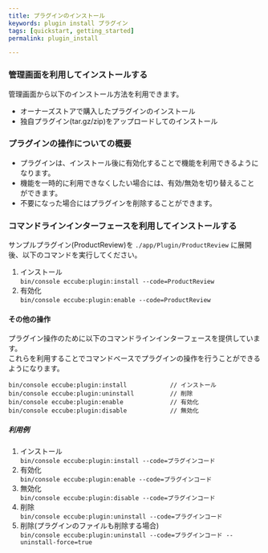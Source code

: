 ```yaml
---
title: プラグインのインストール
keywords: plugin install プラグイン
tags: [quickstart, getting_started]
permalink: plugin_install

---
```


### 管理画面を利用してインストールする

管理画面から以下のインストール方法を利用できます。

- オーナーズストアで購入したプラグインのインストール
- 独自プラグイン(tar.gz/zip)をアップロードしてのインストール

### プラグインの操作についての概要

- プラグインは、インストール後に有効化することで機能を利用できるようになります。  
- 機能を一時的に利用できなくしたい場合には、有効/無効を切り替えることができます。
- 不要になった場合にはプラグインを削除することができます。


### コマンドラインインターフェースを利用してインストールする

サンプルプラグイン(ProductReview)を `./app/Plugin/ProductReview` に展開後、以下のコマンドを実行してください。

1. インストール  
`bin/console eccube:plugin:install --code=ProductReview`
1. 有効化  
`bin/console eccube:plugin:enable --code=ProductReview`

#### その他の操作

プラグイン操作のために以下のコマンドラインインターフェースを提供しています。  
これらを利用することでコマンドベースでプラグインの操作を行うことができるようになります。

```
bin/console eccube:plugin:install            // インストール
bin/console eccube:plugin:uninstall          // 削除
bin/console eccube:plugin:enable             // 有効化
bin/console eccube:plugin:disable            // 無効化
```

##### 利用例

1. インストール  
`bin/console eccube:plugin:install --code=プラグインコード`
1. 有効化  
`bin/console eccube:plugin:enable --code=プラグインコード`
1. 無効化  
`bin/console eccube:plugin:disable --code=プラグインコード`
1. 削除  
`bin/console eccube:plugin:uninstall --code=プラグインコード`
1. 削除(プラグインのファイルも削除する場合)  
`bin/console eccube:plugin:uninstall --code=プラグインコード --uninstall-force=true`
